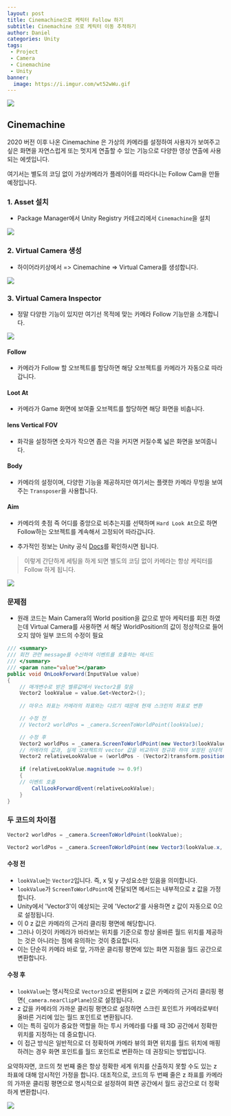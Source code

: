 ```yaml
---
layout: post
title: Cinemachine으로 케릭터 Follow 하기
subtitle: Cinemachine 으로 케릭터 이동 추적하기
author: Daniel
categories: Unity
tags: 
 - Project
 - Camera
 - Cinemachine
 - Unity
banner:
  image: https://i.imgur.com/wt52wWu.gif
---
```

![](https://teamsparta.notion.site/image/https%3A%2F%2Fs3-us-west-2.amazonaws.com%2Fsecure.notion-static.com%2F573d499f-80ac-4e49-a243-d5079503ca40%2F3.png?table=block&id=d5e15def-1ac2-420f-9c62-49b36a9a637e&spaceId=83c75a39-3aba-4ba4-a792-7aefe4b07895&width=2000&userId=&cache=v2)
 
 
 Cinemachine
 --

2020 버전 이후 나온 Cinemachine 은 가상의 카메라를 설정하여 사용자가 보여주고 싶은 화면을 자연스럽게 또는 멋지게 연출할 수 있는 기능으로 다양한 영상 연출에 사용되는 에셋입니다.

여기서는 별도의 코딩 없이 가상카메라가 플레이어를 따라다니는 Follow Cam을 만들예정입니다.

### 1. Asset 설치

- Package Manager에서 Unity Registry 카테고리에서 `Cinemachine`을 설치

![](https://i.imgur.com/Of956n8.jpg)

### 2. Virtual Camera 생성

- 하이어라키상에서 => Cinemachine => Virtual Camera를 생성합니다.

![](https://i.imgur.com/V4r0nHs.jpg)

### 3. Virtual Camera Inspector

- 정말 다양한 기능이 있지만 여기선 목적에 맞는 카메라 Follow  기능만을 소개합니다.

![](https://i.imgur.com/InFyNae.jpg)

#### Follow
- 카메라가 Follow 할 오브젝트를 할당하면 해당 오브젝트를 카메라가 자동으로 따라갑니다.

#### Loot At
- 카메라가 Game 화면에 보여줄 오브젝트를 할당하면 해당 화면을 비춥니다.

#### lens Vertical FOV
- 화각을 설정하면 숫자가 작으면 좁은 각을 커지면 커질수록 넓은 화면을 보여줍니다.

#### Body
- 카메라의 설정이며, 다양한 기능을 제공하지만 여기서는 플랫한 카메라 무빙을 보여주는 `Transposer`을 사용합니다.

#### Aim
- 카메라의 촛점 즉 어디를 중앙으로 비추는지를 선택하며 `Hard Look At`으로 하면 Follow하는 오브젝트를 계속해서 고정되어 따라갑니다.

- 추가적인 정보는 Unity 공식 [Docs](https://docs.unity3d.com/Packages/com.unity.cinemachine@2.2/manual/CinemachineVirtualCamera.html)를 확인하시면 됩니다.

> 이렇게 간단하게 세팅을 하게 되면 별도의 코딩 없이 카메라는 항상 케릭터를 Follow 하게 됩니다.


![](https://i.imgur.com/qTnotkZ.gif)


### 문제점 

- 원래 코드는 Main Camera의 World position을 값으로 받아 케릭터를 회전 하였는데 Virtual Camera를 사용하면 서 해당 WorldPosition의 값이 정상적으로 들어오지 않아 일부 코드의 수정이 필요

```csharp
/// <summary>  
/// 회전 관련 message를 수신하여 이벤트를 호출하는 메서드  
/// </summary>  
/// <param name="value"></param>  
public void OnLookForward(InputValue value)  
{  
	// 매개변수로 받은 벨류값에서 Vector2를 찾음  
	Vector2 lookValue = value.Get<Vector2>();  
	  
	// 마우스 좌표는 카메라의 좌표와는 다르기 때문에 현재 스크린의 좌표로 변환  

	// 수정 전
	// Vector2 worldPos = _camera.ScreenToWorldPoint(lookValue); 

	// 수정 후
	Vector2 worldPos = _camera.ScreenToWorldPoint(new Vector3(lookValue.x, lookValue.y, _camera.nearClipPlane));  
	// 카메라의 값과, 실제 오브젝트의 vector 값을 비교하여 정규화 하여 보장된 상대적 좌표 값을 반환  
	Vector2 relativeLookValue = (worldPos - (Vector2)transform.position).normalized;  
	  
	if (relativeLookValue.magnitude >= 0.9f)  
	{  
	// 이벤트 호출  
		CallLookForwardEvent(relativeLookValue);  
	}  
}
```

### 두 코드의 차이점 

```csharp
Vector2 worldPos = _camera.ScreenToWorldPoint(lookValue); 

Vector2 worldPos = _camera.ScreenToWorldPoint(new Vector3(lookValue.x, lookValue.y, _camera.nearClipPlane));  
```

#### **수정 전**

- `lookValue`는 `Vector2`입니다. 즉, x 및 y 구성요소만 있음을 의미합니다.
- `lookValue`가 `ScreenToWorldPoint`에 전달되면 메서드는 내부적으로 z 값을 가정합니다. 
- Unity에서 'Vector3'이 예상되는 곳에 'Vector2'를 사용하면 z 값이 자동으로 0으로 설정됩니다.
- 이 0 z 값은 카메라의 근거리 클리핑 평면에 해당합니다. 
- 그러나 이것이 카메라가 바라보는 위치를 기준으로 항상 올바른 월드 위치를 제공하는 것은 아니라는 점에 유의하는 것이 중요합니다. 
- 이는 단순히 카메라 바로 앞, 가까운 클리핑 평면에 있는 화면 지점을 월드 공간으로 변환합니다.

#### **수정 후**
    
- `lookValue`는 명시적으로 `Vector3`으로 변환되며 z 값은 카메라의 근거리 클리핑 평면(`_camera.nearClipPlane`)으로 설정됩니다.
- z 값을 카메라의 가까운 클리핑 평면으로 설정하면 스크린 포인트가 카메라로부터 올바른 거리에 있는 월드 포인트로 변환됩니다. 
- 이는 특히 깊이가 중요한 역할을 하는 투시 카메라를 다룰 때 3D 공간에서 정확한 위치를 지정하는 데 중요합니다.
- 이 접근 방식은 일반적으로 더 정확하며 카메라 뷰의 화면 위치를 월드 위치에 매핑하려는 경우 화면 포인트를 월드 포인트로 변환하는 데 권장되는 방법입니다.


요약하자면, 코드의 첫 번째 줄은 항상 정확한 세계 위치를 산출하지 못할 수도 있는 z 좌표에 대해 암시적인 가정을 합니다. 대조적으로, 코드의 두 번째 줄은 z 좌표를 카메라의 가까운 클리핑 평면으로 명시적으로 설정하여 화면 공간에서 월드 공간으로 더 정확하게 변환합니다.


![](https://i.imgur.com/wt52wWu.gif)
